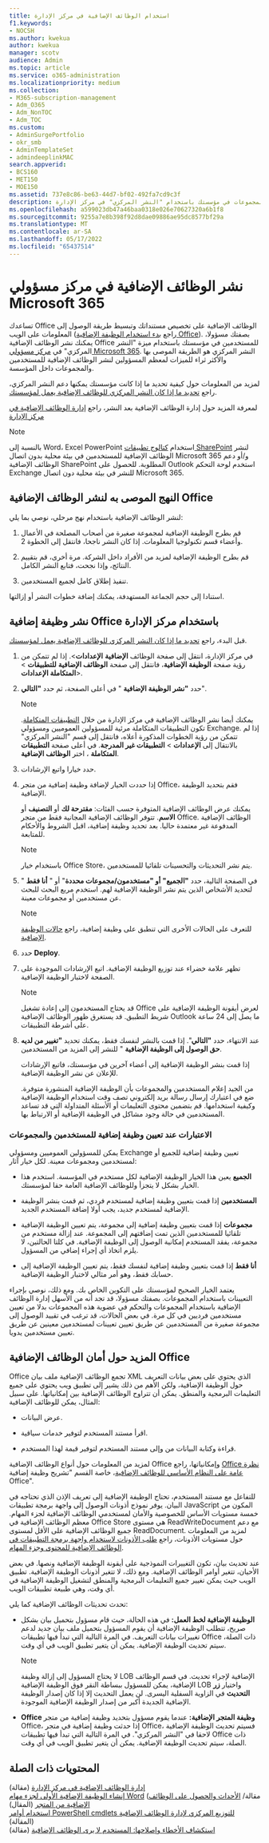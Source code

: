 ```yaml
---
title: استخدام الوظائف الإضافية في مركز الإدارة
f1.keywords:
- NOCSH
ms.author: kwekua
author: kwekua
manager: scotv
audience: Admin
ms.topic: article
ms.service: o365-administration
ms.localizationpriority: medium
ms.collection:
- M365-subscription-management
- Adm_O365
- Adm_NonTOC
- Adm_TOC
ms.custom:
- AdminSurgePortfolio
- okr_smb
- AdminTemplateSet
- admindeeplinkMAC
search.appverid:
- BCS160
- MET150
- MOE150
ms.assetid: 737e8c86-be63-44d7-bf02-492fa7cd9c3f
description: تعرف على كيفية نشر الوظائف الإضافية للمستخدمين والمجموعات في مؤسستك باستخدام "النشر المركزي" في مركز الإدارة.
ms.openlocfilehash: a599023db47a46baa0318e026e70627320a6b1f8
ms.sourcegitcommit: 9255a7e8b398f92d8dae09886ae95dc8577bf29a
ms.translationtype: MT
ms.contentlocale: ar-SA
ms.lasthandoff: 05/17/2022
ms.locfileid: "65437514"
---
```

# <a name="deploy-add-ins-in-the-microsoft-365-admin-center"></a>نشر الوظائف الإضافية في مركز مسؤولي Microsoft 365

تساعدك Office الوظائف الإضافية على تخصيص مستنداتك وتبسيط طريقة الوصول إلى المعلومات على الويب (راجع [بدء استخدام الوظيفة الإضافية Office](https://support.microsoft.com/office/82e665c4-6700-4b56-a3f3-ef5441996862)). بصفتك مسؤولا، يمكنك نشر الوظائف الإضافية Office للمستخدمين في مؤسستك باستخدام ميزة "النشر المركزي" في <a href="https://go.microsoft.com/fwlink/p/?linkid=2024339" target="_blank">مركز مسؤولي Microsoft 365</a>. النشر المركزي هو الطريقة الموصى بها والأكثر ثراء للميزات لمعظم المسؤولين لنشر الوظائف الإضافية للمستخدمين والمجموعات داخل المؤسسة.

لمزيد من المعلومات حول كيفية تحديد ما إذا كانت مؤسستك يمكنها دعم النشر المركزي، راجع [تحديد ما إذا كان النشر المركزي للوظائف الإضافية يعمل لمؤسستك](centralized-deployment-of-add-ins.md).

لمعرفة المزيد حول إدارة الوظائف الإضافية بعد النشر، راجع [إدارة الوظائف الإضافية في مركز الإدارة](manage-addins-in-the-admin-center.md)
  
> [!NOTE]
>  بالنسبة إلى Word، Excel PowerPoint استخدام [كتالوج تطبيقات SharePoint](/office/dev/add-ins/publish/publish-task-pane-and-content-add-ins-to-an-add-in-catalog) لنشر الوظائف الإضافية للمستخدمين في بيئة محلية بدون اتصال Microsoft 365 و/أو دعم الوظائف الإضافية SharePoint المطلوبة. للحصول على Outlook استخدم لوحة التحكم Exchange للنشر في بيئة محلية دون اتصال Microsoft 365.
  
## <a name="recommended-approach-for-deploying-office-add-ins"></a>النهج الموصى به لنشر الوظائف الإضافية Office

لنشر الوظائف الإضافية باستخدام نهج مرحلي، نوصي بما يلي:
  
1. قم بطرح الوظيفة الإضافية لمجموعة صغيرة من أصحاب المصلحة في الأعمال وأعضاء قسم تكنولوجيا المعلومات. إذا كان النشر ناجحا، فانتقل إلى الخطوة 2.
    
2. قم بطرح الوظيفة الإضافية لمزيد من الأفراد داخل الشركة. مرة أخرى، قم بتقييم النتائج، وإذا نجحت، فتابع النشر الكامل.
    
3. تنفيذ إطلاق كامل لجميع المستخدمين.
    
استنادا إلى حجم الجماعة المستهدفة، يمكنك إضافة خطوات النشر أو إزالتها.
  
## <a name="deploy-an-office-add-in-using-the-admin-center"></a>نشر وظيفة إضافية Office باستخدام مركز الإدارة

قبل البدء، راجع [تحديد ما إذا كان النشر المركزي للوظائف الإضافية يعمل لمؤسستك](centralized-deployment-of-add-ins.md).
  
1. في مركز الإدارة، انتقل إلى صفحة الوظائف **الإضافية** **الإعدادات**\>. إذا لم تتمكن من رؤية صفحة **الوظيفة الإضافية**، فانتقل إلى صفحة **الوظائف الإضافية** **للتطبيقات** \> **المتكاملة الإعدادات**\>.

2. حدد **"نشر الوظيفة الإضافية** " في أعلى الصفحة، ثم حدد **"التالي**".

    > [!NOTE]
    > يمكنك أيضا نشر الوظائف الإضافية في مركز الإدارة من خلال [التطبيقات المتكاملة](test-and-deploy-microsoft-365-apps.md). تكون التطبيقات المتكاملة مرئية للمسؤولين العموميين ومسؤولي Exchange. إذا لم تتمكن من رؤية الخطوات المذكورة أعلاه، فانتقل إلى قسم "النشر المركزي" بالانتقال إلى **الإعدادات** >  **التطبيقات غير المدرجة**. في أعلى صفحة **التطبيقات المتكاملة** ، اختر **الوظائف الإضافية**.

3. حدد خيارا واتبع الإرشادات.
  
4. إذا حددت الخيار لإضافة وظيفة إضافية من متجر Office، فقم بتحديد الوظيفة الإضافية. </br>

    يمكنك عرض الوظائف الإضافية المتوفرة حسب الفئات: **مقترحة لك** أو **التصنيف** أو **الاسم**. تتوفر الوظائف الإضافية المجانية فقط من متجر Office. الوظائف الإضافية المدفوعة غير معتمدة حاليا. بعد تحديد وظيفة إضافية، اقبل الشروط والأحكام للمتابعة. <br/> 

    > [!NOTE]
    > باستخدام خيار Office Store، يتم نشر التحديثات والتحسينات تلقائيا للمستخدمين.

5. في الصفحة التالية، حدد **"الجميع"** **أو "مستخدمون/مجموعات محددة**" أو " **أنا فقط** " لتحديد الأشخاص الذين يتم نشر الوظيفة الإضافية لهم. استخدم مربع البحث للبحث عن مستخدمين أو مجموعات معينة. <br/>

    > [!NOTE]
    > للتعرف على الحالات الأخرى التي تنطبق على وظيفة إضافية، راجع [حالات الوظيفة الإضافية](./manage-addins-in-the-admin-center.md).
  
6. حدد **Deploy**.
  
7. تظهر علامة خضراء عند توزيع الوظيفة الإضافية. اتبع الإرشادات الموجودة على الصفحة لاختبار الوظيفة الإضافية.

    > [!NOTE]
    > قد يحتاج المستخدمون إلى إعادة تشغيل Office لعرض أيقونة الوظيفة الإضافية على شريط التطبيق. قد يستغرق ظهور الوظائف الإضافية Outlook ما يصل إلى 24 ساعة على أشرطة التطبيقات.

8. عند الانتهاء، حدد **"التالي**". إذا قمت بالنشر لنفسك فقط، يمكنك تحديد **"تغيير من لديه حق الوصول إلى الوظيفة الإضافية** " للنشر إلى المزيد من المستخدمين.

    إذا قمت بنشر الوظيفة الإضافية إلى أعضاء آخرين في مؤسستك، فاتبع الإرشادات للإعلان عن نشر الوظيفة الإضافية. <br/>
  
    من الجيد إعلام المستخدمين والمجموعات بأن الوظيفة الإضافية المنشورة متوفرة. ضع في اعتبارك إرسال رسالة بريد إلكتروني تصف وقت استخدام الوظيفة الإضافية وكيفية استخدامها. قم بتضمين محتوى التعليمات أو الأسئلة المتداولة التي قد تساعد المستخدمين في حالة وجود مشاكل في الوظيفة الإضافية أو الارتباط بها.
  
### <a name="considerations-when-assigning-an-add-in-to-users-and-groups"></a>الاعتبارات عند تعيين وظيفة إضافية للمستخدمين والمجموعات

يمكن للمسؤولين العموميين ومسؤولي Exchange تعيين وظيفة إضافية للجميع أو لمستخدمين ومجموعات معينة. لكل خيار آثار:
  
- **الجميع** يعين هذا الخيار الوظيفة الإضافية لكل مستخدم في المؤسسة. استخدم هذا الخيار بشكل لا يتجزأ وللوظائف الإضافية العامة حقا لمؤسستك.

- **المستخدمين** إذا قمت بتعيين وظيفة إضافية لمستخدم فردي، ثم قمت بنشر الوظيفة الإضافية لمستخدم جديد، يجب أولا إضافة المستخدم الجديد.

- **مجموعات** إذا قمت بتعيين وظيفة إضافية إلى مجموعة، يتم تعيين الوظيفة الإضافية تلقائيا للمستخدمين الذين تمت إضافتهم إلى المجموعة. عند إزالة مستخدم من مجموعة، يفقد المستخدم إمكانية الوصول إلى الوظيفة الإضافية. في كلتا الحالتين، لا يلزم اتخاذ أي إجراء إضافي من المسؤول.

- **أنا فقط** إذا قمت بتعيين وظيفة إضافية لنفسك فقط، يتم تعيين الوظيفة الإضافية إلى حسابك فقط، وهو أمر مثالي لاختبار الوظيفة الإضافية.

يعتمد الخيار الصحيح لمؤسستك على التكوين الخاص بك. ومع ذلك، نوصي بإجراء التعيينات باستخدام المجموعات. بصفتك مسؤولا، قد تجد أنه من الأسهل إدارة الوظائف الإضافية باستخدام المجموعات والتحكم في عضوية هذه المجموعات بدلا من تعيين مستخدمين فرديين في كل مرة. في بعض الحالات، قد ترغب في تقييد الوصول إلى مجموعة صغيرة من المستخدمين عن طريق تعيين تعيينات لمستخدمين معينين عن طريق تعيين مستخدمين يدويا.
  
## <a name="more-about-office-add-ins-security"></a>المزيد حول أمان الوظائف الإضافية Office

Office تجمع الوظائف الإضافية ملف بيان XML الذي يحتوي على بعض بيانات التعريف حول الوظيفة الإضافية، ولكن الأهم من ذلك يشير إلى تطبيق ويب يحتوي على جميع التعليمات البرمجية والمنطق. يمكن أن تتراوح الوظائف الإضافية بين إمكانياتها. على سبيل المثال، يمكن للوظائف الإضافية:
  
- عرض البيانات.

- اقرأ مستند المستخدم لتوفير خدمات سياقية.

- قراءة وكتابة البيانات من وإلى مستند المستخدم لتوفير قيمة لهذا المستخدم.

لمزيد من المعلومات حول أنواع الوظائف الإضافية Office وإمكانياتها، راجع [Office نظرة عامة على النظام الأساسي للوظائف الإضافية](/office/dev/add-ins/overview/office-add-ins)، خاصة القسم "تشريح وظيفة إضافية Office".
  
للتفاعل مع مستند المستخدم، تحتاج الوظيفة الإضافية إلى تعريف الإذن الذي تحتاجه في البيان. يوفر نموذج أذونات الوصول إلى واجهة برمجة تطبيقات JavaScript المكون من خمسة مستويات الأساس للخصوصية والأمان لمستخدمي الوظائف الإضافية لجزء المهام. معظم الوظائف الإضافية في Office Store هي مستوى ReadWriteDocument مع دعم جميع الوظائف الإضافية على الأقل لمستوى ReadDocument. لمزيد من المعلومات حول مستويات الأذونات، راجع [طلب الأذونات لاستخدام واجهة برمجة التطبيقات في الوظائف الإضافية للمحتوى وجزء المهام](/office/dev/add-ins/develop/requesting-permissions-for-api-use-in-content-and-task-pane-add-ins).
  
عند تحديث بيان، تكون التغييرات النموذجية على أيقونة الوظيفة الإضافية ونصها. في بعض الأحيان، تتغير أوامر الوظائف الإضافية. ومع ذلك، لا تتغير أذونات الوظيفة الإضافية. تطبيق الويب حيث يمكن تغيير جميع التعليمات البرمجية والمنطق لتشغيل الوظيفة الإضافية في أي وقت، وهي طبيعة تطبيقات الويب.
  
تحدث تحديثات الوظائف الإضافية كما يلي:
  
- **الوظيفة الإضافية لخط العمل:** في هذه الحالة، حيث قام مسؤول بتحميل بيان بشكل صريح، تتطلب الوظيفة الإضافية أن يقوم المسؤول بتحميل ملف بيان جديد لدعم تغييرات بيانات التعريف. في المرة التالية التي تبدأ فيها تطبيقات Office ذات الصلة، سيتم تحديث الوظيفة الإضافية. يمكن أن يتغير تطبيق الويب في أي وقت.

    > [!NOTE]
    > لا يحتاج المسؤول إلى إزالة وظيفة LOB الإضافية لإجراء تحديث.   في قسم الوظائف الإضافية، يمكن للمسؤول ببساطة النقر فوق الوظيفة الإضافية LOB واختيار **زر التحديث** في الزاوية السفلية اليسرى. لن يعمل التحديث إلا إذا كان إصدار الوظيفة الإضافية الجديدة أكبر من إصدار الوظيفة الإضافية الموجودة.

- **Office وظيفة المتجر الإضافية:** عندما يقوم مسؤول بتحديد وظيفة إضافية من متجر Office، إذا حدثت وظيفة إضافية في متجر Office، فسيتم تحديث الوظيفة الإضافية لاحقا في "النشر المركزي". في المرة التالية التي تبدأ فيها تطبيقات Office ذات الصلة، سيتم تحديث الوظيفة الإضافية. يمكن أن يتغير تطبيق الويب في أي وقت.
  
## <a name="related-content"></a>المحتويات ذات الصلة

[إدارة الوظائف الإضافية في مركز الإدارة](manage-addins-in-the-admin-center.md) (مقالة)\
[إنشاء الوظيفة الإضافية الأولى لجزء مهام Word](/office/dev/add-ins/quickstarts/word-quickstart?tabs=yeomangenerator) (مقالة/
[الأحداث والحصول على الوظائف الإضافية من المتجر](minors-and-acquiring-addins-from-the-store.md) (المقال)\
[استخدام أوامر PowerShell cmdlets للتوزيع المركزي لإدارة الوظائف الإضافية](../../enterprise/use-the-centralized-deployment-powershell-cmdlets-to-manage-add-ins.md) (المقالة)\
[استكشاف الأخطاء وإصلاحها: المستخدم لا يرى الوظائف الإضافية](/office365/troubleshoot/access-management/user-not-seeing-add-ins) (مقالة)
